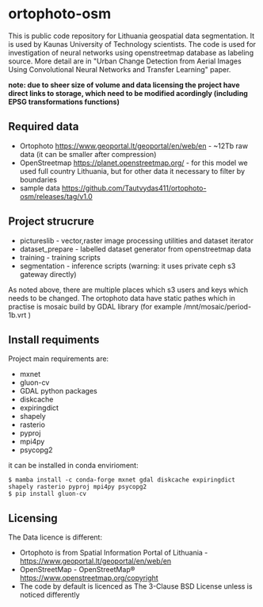 # ortophoto-osm
This is public code repository for Lithuania geospatial data segmentation. It is used by Kaunas University of Technology scientists. The code is used for investigation of neural networks using openstreetmap database as labeling source. More detail are in "Urban Change Detection from Aerial Images Using Convolutional Neural Networks and Transfer Learning" paper.

**note: due to sheer size of volume and data licensing the project have direct links to storage, which need to be modified acordingly (including EPSG transformations functions)**

## Required data
* Ortophoto https://www.geoportal.lt/geoportal/en/web/en - ~12Tb raw data (it can be smaller after compression)
* OpenStreetmap https://planet.openstreetmap.org/ - for this model we used full country Lithuania, but for other data it necessary to filter by boundaries
* sample data https://github.com/Tautvydas411/ortophoto-osm/releases/tag/v1.0
## Project strucrure
* pictureslib - vector,raster image processing utilities and dataset iterator
* dataset_prepare - labelled dataset generator from openstreetmap data
* training - training scripts
* segmentation - inference scripts (warning: it uses private ceph s3 gateway directly)

As noted above, there are multiple places which s3 users and keys which needs to be changed.
The ortophoto data have static pathes which in practise is mosaic build by GDAL library (for example  /mnt/mosaic/period-1b.vrt )



## Install requiments
Project main requirements are:
* mxnet
* gluon-cv
* GDAL python packages
* diskcache
* expiringdict
* shapely
* rasterio
* pyproj
* mpi4py
* psycopg2

it can be installed in conda envirioment:
```
$ mamba install -c conda-forge mxnet gdal diskcache expiringdict shapely rasterio pyproj mpi4py psycopg2
$ pip install gluon-cv
```
## Licensing

The Data licence is different:
* Ortophoto is from  Spatial Information Portal of Lithuania -  https://www.geoportal.lt/geoportal/en/web/en 
* OpenStreetMap - OpenStreetMap®  https://www.openstreetmap.org/copyright
* The code by default is licenced as The 3-Clause BSD License unless is noticed differently

